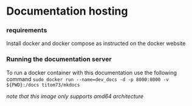 # Documentation hosting

### requirements

Install docker and docker compose as instructed on the docker website

### Running the documentation server
To run a docker container with this documentation use the following command
`sudo docker run --name=dev_docs -d -p 8000:8000 -v ${PWD}:/docs titom73/mkdocs`

*note that this image only supports amd64 architecture*
